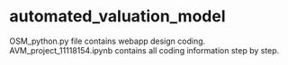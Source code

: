 # automated_valuation_model
OSM_python.py file contains webapp design coding.
AVM_project_11118154.ipynb contains all coding information step by step.

